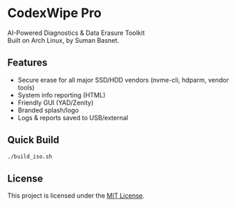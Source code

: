 # CodexWipe Pro

AI-Powered Diagnostics & Data Erasure Toolkit  
Built on Arch Linux, by Suman Basnet.

## Features
- Secure erase for all major SSD/HDD vendors (nvme-cli, hdparm, vendor tools)
- System info reporting (HTML)
- Friendly GUI (YAD/Zenity)
- Branded splash/logo
- Logs & reports saved to USB/external

## Quick Build
```bash
./build_iso.sh
```

## License
This project is licensed under the [MIT License](../LICENSE).
